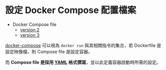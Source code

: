# 設定 Docker Compose 配置檔案

+ Docker Compose file
    - [version 2](https://docs.docker.com/compose/compose-file/compose-file-v2/)
    - [version 3](https://docs.docker.com/compose/compose-file/compose-file-v3/)

[docker-compose](https://docs.docker.com/compose/reference/) 可以視為 ```docker run``` 與其相關指令的集合，若 Dockerfile 是設定映像檔，則 Compose file 是設定容器。

而 **Compose file 是採用 [YAML](https://yaml.org/) 格式撰寫**，並以此定義容器啟動時所需的設定。
